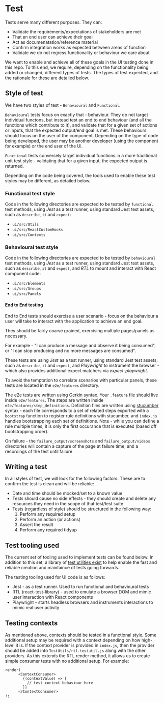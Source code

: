 # Test

Tests serve many different purposes. They can:

- Validate the requirements/expectations of stakeholders are met
- That an end user can achieve their goal
- Act as documenatation/reference material
- Confirm integration works as expected between areas of function
- Validate we do not regress functionality or behaviour we care about

We want to enable and achieve all of these goals in the UI testing done in this
repo. To this end, we require, depending on the functionality being added or
changed, different types of tests. The types of test expected, and the 
rationale for these are detailed below.

## Style of test

We have two styles of test - `Behavioural` and `Functional`. 

`Behavioural` tests focus on exactly that - behaviour. They do not target 
individual functons, but instead test an end to end behaviour (and all the 
functions which contribute to it), and validate that for a given set of actions
or inputs, that the expected output/end goal is met. These behaviours should 
focus on the user of the component. Depending on the type of code being 
developed, the user may be another developer (using the component for example)
or the end user of the UI.

`Functional` tests conversely target individual functions in a more traditional
unit test style - validating that for a given input, the expected output is 
returned.

Depending on the code being covered, the tools used to enable these test styles
may be different, as detailed below.

### Functional test style

Code in the following directories are expected to be tested by `functional` 
test methods, using _Jest_ as a test runner, using standard Jest test assets,
such as `describe`, `it` and `expect`:

- `ui/src/Utils`
- `ui/src/ReactCustomHooks`
- `ui/src/Contexts`

### Behavioural test style

Code in the following directories are expected to be tested by `behavioural` 
test methods, using _Jest_ as a test runner, using standard Jest test assets,
such as `describe`, `it` and `expect`, and _RTL_ to mount and interact with
React component code:

- `ui/src/Elements`
- `ui/src/Groups`
- `ui/src/Panels`

#### End to End testing

End to End tests should exercise a user scenario - focus on the behaviour a user will take to interact with the application to achieve an end goal.

They should be fairly coarse grained, exercising multiple pages/panels as necessary.

For example - "I can produce a message and observe it being consumed", or "I can stop producing and no more messages are consumed".

These tests are using _Jest_ as a test runner, using standard Jest test assets,
such as `describe`, `it` and `expect`, and _Playwright_ to instrument the browser - which also provides additional expect matchers via _expect-playwright_.

To avoid the temptation to correlate scenarios with particular panels, these tests are located in the `e2e/features` directory.

The e2e tests are written using [Gerkin](https://cucumber.io/docs/gherkin/reference) syntax. Your `.feature` file should live inside `e2e/features`. The steps are written inside `e2e/features/step_definitions`. Definition files are written using [stucumber](https://github.com/sjmeverett/stucumber) syntax - each file corresponds to a set of related steps exported with a `bootstrap` function to register rule definitions with stucumber, and `index.js` handles bootstrapping each set of definitions. Note - while you can define a rule multiple times, it is only the first occurance that is executed (based off bootstrapping order).

On failure - the `failure_output/screenshots` and `failure_output/videos` directories will contain a capture of the page at failure time, and a recordings of the test until failure.

## Writing a test

In all styles of test, we will look for the following factors. These are to
confirm the test is clean and will be reliable:

- Date and time should be mocked/set to a known value
- Tests should cause no side effects - they should create and delete any 
resources they need in the scope of that test/test suite
- Tests (regardless of style) should be structured in the following way:
  1) Perform any required setup
  2) Perform an action (or actions)
  3) Assert the result
  4) Perform any required tidyup

## Test tooling used

The current set of tooling used to implement tests can be found below. In 
addition to this set, a library of [test utilities exist](../src/TestUtils/README.md) to help enable the fast
and reliable creation and maintaince of tests going forwards.

The testing tooling used for UI code is as follows:

- Jest - as a test runner. Used to run functional and behavioural tests
- RTL (react-test-library) - used to emulate a browser DOM and mimic
user interaction with React components
- Playwright - starts headless browsers and instruments interactions to mimic real user activity

## Testing contexts

As mentioned above, contexts should be tested in a functional style. Some 
additional setup may be required with a context depending on how high-level
it is. If the context provider is provided in `index.js`, then the provider
should be added into `TestUtils/rtl.testutil.js` along with the other providers.
As this extends the RTL render method, it allows us to create simple consumer 
tests with no additional setup. For example:

```
render(
      <ContextConsumer>
        {(contextValue) => {
          // test context behaviour here
        }}
      </ContextConsumer>
);
```
